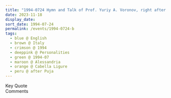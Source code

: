 ```yaml
---
title: "1994-0724 Hymn and Talk of Prof. Yuriy A. Voronov, right after the Guru Pūjā, Tent, Cabella Ligure, Alessandria, Italy"
date: 2023-11-18
display_date: 
sort_date: 1994-07-24
permalink: /events/1994-0724-b
tags:
  - blue @ English
  - brown @ Italy
  - crimson @ 1994
  - deeppink @ Personalities
  - green @ 1994-07
  - maroon @ Alessandria
  - orange @ Cabella Ligure
  - peru @ after Puja
---
```


<wave-list>
  <list-title color="green" width="75">Key Quote</list-title>
  <list-item color="BlanchedAlmond"  width="200"></list-item>
  <list-item color="Lavender"></list-item>
  <list-item color="BlanchedAlmond"></list-item>
</wave-list>

<br>

<wave-list>
  <list-title color="green" width="75">Comments</list-title>
  <list-item color="BlanchedAlmond"  width="200"></list-item>
  <list-item color="Lavender"></list-item>
  <list-item color="BlanchedAlmond"></list-item>
</wave-list>